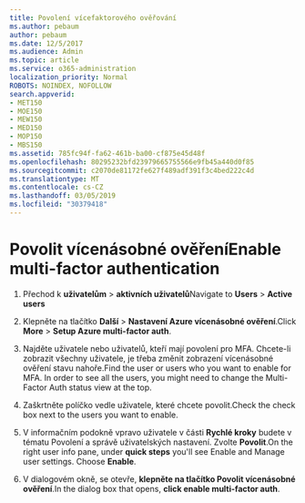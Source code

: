 ```yaml
---
title: Povolení vícefaktorového ověřování
ms.author: pebaum
author: pebaum
ms.date: 12/5/2017
ms.audience: Admin
ms.topic: article
ms.service: o365-administration
localization_priority: Normal
ROBOTS: NOINDEX, NOFOLLOW
search.appverid:
- MET150
- MOE150
- MEW150
- MED150
- MOP150
- MBS150
ms.assetid: 785fc94f-fa62-461b-ba00-cf875e45d48f
ms.openlocfilehash: 80295232bfd23979665755566e9fb45a440d0f85
ms.sourcegitcommit: c2070de81172fe627f489adf391f3c4bed222c4d
ms.translationtype: MT
ms.contentlocale: cs-CZ
ms.lasthandoff: 03/05/2019
ms.locfileid: "30379418"
---
```

# <a name="enable-multi-factor-authentication"></a><span data-ttu-id="bece6-102">Povolit vícenásobné ověření</span><span class="sxs-lookup"><span data-stu-id="bece6-102">Enable multi-factor authentication</span></span>

1. <span data-ttu-id="bece6-103">Přechod k **uživatelům** \> **aktivních uživatelů**</span><span class="sxs-lookup"><span data-stu-id="bece6-103">Navigate to **Users** \> **Active users**</span></span>
    
2. <span data-ttu-id="bece6-104">Klepněte na tlačítko **Další** \> **Nastavení Azure vícenásobné ověření**.</span><span class="sxs-lookup"><span data-stu-id="bece6-104">Click **More** \> **Setup Azure multi-factor auth**.</span></span> 
    
3. <span data-ttu-id="bece6-p101">Najděte uživatele nebo uživatelů, kteří mají povolení pro MFA. Chcete-li zobrazit všechny uživatele, je třeba změnit zobrazení vícenásobné ověření stavu nahoře.</span><span class="sxs-lookup"><span data-stu-id="bece6-p101">Find the user or users who you want to enable for MFA. In order to see all the users, you might need to change the Multi-Factor Auth status view at the top.</span></span>
    
4. <span data-ttu-id="bece6-107">Zaškrtněte políčko vedle uživatele, které chcete povolit.</span><span class="sxs-lookup"><span data-stu-id="bece6-107">Check the check box next to the users you want to enable.</span></span>
    
5.  <span data-ttu-id="bece6-p102">V informačním podokně vpravo uživatele v části **Rychlé kroky** budete v tématu Povolení a správě uživatelských nastavení. Zvolte **Povolit**.</span><span class="sxs-lookup"><span data-stu-id="bece6-p102">On the right user info pane, under **quick steps** you'll see Enable and Manage user settings. Choose **Enable**.</span></span> 
    
6. <span data-ttu-id="bece6-110">V dialogovém okně, se otevře, **klepněte na tlačítko Povolit vícenásobné ověření**.</span><span class="sxs-lookup"><span data-stu-id="bece6-110">In the dialog box that opens, **click enable multi-factor auth**.</span></span> 
    

